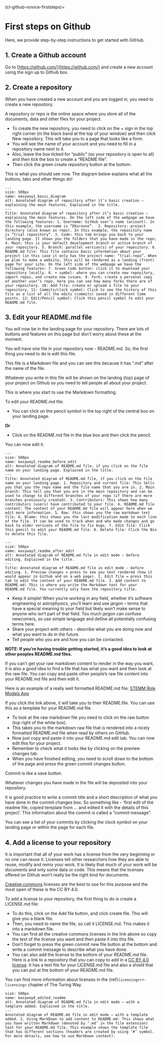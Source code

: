 (cl-github-novice-firststeps)=
# First steps on Github

Here, we provide step-by-step instructions to get started with GitHub.

## 1. Create a Github account

Go to [https://github.com/](https://github.com/) and create a new account using the sign up to Github box.

## 2. Create a repository

When you have created a new account and you are logged in, you need to create a new repository.

A repository or repo is the online space where you store all of the documents, data and other files for your project.

* To create the new repository, you need to click on the + sign in the top right corner (in the black band at the top of your window) and then click New repository. This will take you to a page that looks like a form.
* You will see the name of your account and you need to fill in a repository name next to it.
* Also, leave the box ticked for “public” (so your repository is open to all) and then tick the box to create a “README file”.
* Then click the green create repository button at the bottom.

This is what you should see now. The diagram below explains what all the buttons, tabs and other things do!

```{figure} ../../figures/easyway1_basic_diagram.jpg
---
size: 500px
name: easyway1_basic_diagram
alt: Annotated diagram of repository after it’s basic creation – explaining the main features. Explained in the title.
---
Title: Annotated diagram of repository after it’s basic creation – explaining the main features. On the left side of the webpage we have the following features: 1. Username: GitHub user’s name (account). In this example, the username is “EKaroune”.  2. Repository: project directory (also known as repo). In this example, the repository name is “trial repository”. 3. Code: this tab brings you back to your landing page. It shows you the folders that you have made in the repo; 4. Main: this is your default development branch or active branch of your repository. 5. Branch: parallel version(s) of your repository. 6. README.md file: This file contains basic information about your project (in this case it only has the project name: “trial-repo”. When we plan to make a website, this will be rendered as a landing (front) page for your site. On the left side of the webpage we have the following features: 7. Green Code button: click it to download your repository locally. 8. + symbol: where you can create new repository, import repos, and create new issues. 9. Fork: create a personal copy of another user’s repo, here you can see how many forks there are of your repository. 10: Add file: create or upload a file to your repository. 11: Commits/clock symbol: Click to see the history of this file as a list of all the edits (commits) saved in different time points. 12: Edit/Pencil symbol: Click this pencil symbol to edit your README.md file.
```

## 3. Edit your README.md file

You will now be in the landing page for your repository.
There are lots of buttons and features on this page but don’t worry about these at the moment.

You will have one file in your repository now - README.md. So, the first thing you need to do is edit this file.

This file is a Markdown file and you can see this because it has “.md” after the name of the file.

Whatever you write in this file will be shown on the landing (top) page of your project on Github so you need to tell people all about your project.

This is where you start to use the Markdown formatting.

To edit your README.md file:

* You can click on the pencil symbol in the top right of the central box on your landing page.

**Or**

* Click on the README.md file in the blue box and then click the pencil.

You can now edit it.

```{figure} ../../figures/easyway2_readme_before_edit.jpg
---
size: 500px
name: easyway2_readme_before_edit
alt: Annotated diagram of README.md file, if you click on the file name on your landing page. Explained in the title.
---
Title: Annotated diagram of README.md file, if you click on the file name on your landing page. 1. Repository and current file: This tells you that you the repo name and the file name that you are in. 2. Main branch: This tell you that you are in the main repository and can be used to change to different branches of your repo (if there are more branches previously created). 3. Contributors: This shows how many contributors (users) have contributed to your file. 4. README.md file content: The content of your README.md file will appear here when we edit more information. 5. Raw: this shows you the raw markdown text file. 6. Blame: this shows you the last modification made to each line of the file. It can be used to track when and who made changes and go back to older versions of the file to fix bugs. 7. Edit file: Click this pencil to edit your README.md file. 8. Delete file: Click the Bin to delete this file.

```

```{figure} ../../figures/easyway3_readme_after_edit.jpg
---
size: 500px
name: easyway3_readme_after_edit
alt: Annotated diagram of README.md file in edit mode – before editing. Explained in the title.
---
Title: Annotated diagram of README.md file in edit mode – before editing. 1. Preview changes = press to see you text rendered (how it would appear in Github and on a web page). 2. Edit file = press this tab to edit the content of your README.md file. 3. Add content to README.md: This is where you write the Markdown text for your README.md file. You currently only have the repository title.
```

* Keep it simple! When you’re working in any field, whether it’s software engineering or astrophysics, you’ll learn and use jargon – terms that have a special meaning to your field but likely won’t make sense to anyone who isn’t part of that field. Too much jargon can confuse newcomers, so use simple language and define all potentially confusing terms here.
* Share your project with others - describe what you are doing now and what you want to do in the future.
* Tell people who you are and how you can be contacted.

**NOTE: If you’re having trouble getting started, it’s a good idea to look at other peoples README.md files.**

If you can’t get your raw markdown content to render in the way you want, it is also a good idea to find a file that has what you want and then look at the raw file.
You can copy and paste other people’s raw file content into your README.md file and then edit it.

Here is an example of a really well formatted README.md file: [STEMM Role Models App](https://github.com/KirstieJane/STEMMRoleModels/blob/gh-pages/README.md)

If you click the link above, it will take you to their README.file. You can use this as a template for your README.md file.

* To look at the raw markdown file you need to click on the raw button (top right of the white box).
* This takes you to the markdown raw file that is rendered into a nicely formatted README.md file when read by others on GitHub.
* Now just copy and paste it into your README.md edit tab. You can now edit this for your project.
* Remember to check what it looks like by clicking on the preview changes tab.
* When you have finished editing, you need to scroll down to the bottom of the page and press the green commit changes button.

Commit is like a save button.

Whatever changes you have made in the file will be deposited into your repository.

It is good practice to write a commit title and a short description of what you have done in the commit changes box.
So something like - ‘first edit of the readme file, copied template from … and edited it with the details of this project’.
This information about the commit is called a “commit message”.

You can see a list of your commits by clicking the clock symbol on your landing page or within the page for each file.

## 4. Add a license to your repository

It is important that all of your work has a license from the very beginning or no one can reuse it. Licenses tell other researchers how they are able to reuse, modify and remix your work.
It is likely that much of your work will be documents and only some data or code.
This means that the licenses offered on Github won’t really be the right kind for documents.

[Creative commons](https://creativecommons.org/licenses/) licenses are the best to use for this purpose and the most open of these is the CC BY 4.0.

To add a license to your repository, the first thing to do is create a LICENSE.md file:

* To do this, click on the Add file button, and click create file. This will give you a blank file.
* Then, you need to name the file, so call it LICENSE.md. This makes it into a markdown file.
* You can find all the creative commons licenses in the link above so copy the text of the license you want and then paste it into this file.
* Don’t forget to press the green commit new file button at the bottom and write a commit message to describe what you have done.
* You can also add the license to the bottom of your README.md file. Here is a link to a repository that you can copy to add in a [CC BY 4.0 license](https://github.com/santisoler/cc-licenses).
It has a text file for your LICENSE.md file and also a shield that you can put at the bottom of your README.md file.

You can find more information about licenses in the {ref}`licensing<rr-licensing>` chapter of The Turing Way. 

```{figure} ../../figures/easyway4_edited_readme.jpg
size: 500px
name: easyway4_edited_readme
alt: Annotated diagram of README.md file in edit mode – with a template added. Explained in the title.
---
Annotated diagram of README.md file in edit mode – with a template added. 1. Using MarkDown to add content to README.md: This shows what you have written Markdown (denoted by ‘.md’ in the file extension) text for your README.md file. This example shows the template file that has different sections (headers are created by using ‘#’ symbol. For more details, see how to use MarkDown content).

```

